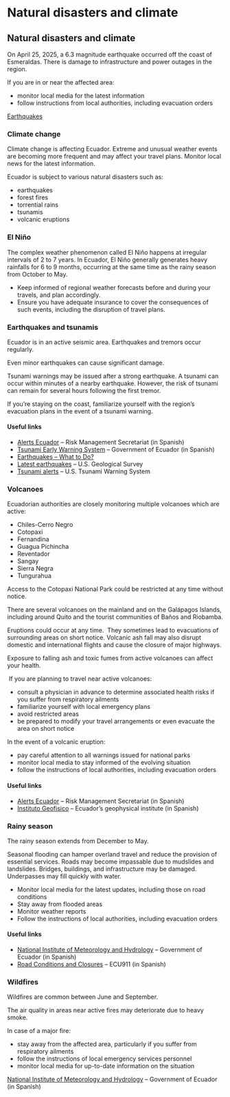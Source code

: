 # Natural disasters and climate

## Natural disasters and climate

On April 25, 2025, a 6.3 magnitude earthquake occurred off the coast of Esmeraldas. There is damage to infrastructure and power outages in the region.

If you are in or near the affected area:

* monitor local media for the latest information
* follow instructions from local authorities, including evacuation orders

[Earthquakes](#earthquakes)

### Climate change

Climate change is affecting Ecuador. Extreme and unusual weather events are becoming more frequent and may affect your travel plans. Monitor local news for the latest information.

Ecuador is subject to various natural disasters such as:

* earthquakes
* forest fires
* torrential rains
* tsunamis
* volcanic eruptions

### El Niño

The complex weather phenomenon called El Niño happens at irregular intervals of 2 to 7 years. In Ecuador, El Niño generally generates heavy rainfalls for 6 to 9 months, occurring at the same time as the rainy season from October to May.

* Keep informed of regional weather forecasts before and during your travels, and plan accordingly.
* Ensure you have adequate insurance to cover the consequences of such events, including the disruption of travel plans.

### Earthquakes and tsunamis

Ecuador is in an active seismic area. Earthquakes and tremors occur regularly.

Even minor earthquakes can cause significant damage.

Tsunami warnings may be issued after a strong earthquake. A tsunami can occur within minutes of a nearby earthquake. However, the risk of tsunami can remain for several hours following the first tremor.

If you’re staying on the coast, familiarize yourself with the region’s evacuation plans in the event of a tsunami warning.

#### Useful links

* [Alerts Ecuador](https://alertasecuador.gob.ec/) – Risk Management Secretariat (in Spanish)
* [Tsunami Early Warning System](https://www.gestionderiesgos.gob.ec/tsunami/) – Government of Ecuador (in Spanish)
* [Earthquakes – What to Do?](https://www.getprepared.gc.ca/cnt/rsrcs/pblctns/rthqks-wtd/index-en.aspx)
* [Latest earthquakes](https://earthquake.usgs.gov/earthquakes/map/) – U.S. Geological Survey
* [Tsunami alerts](https://www.tsunami.gov/) – U.S. Tsunami Warning System

### Volcanoes

Ecuadorian authorities are closely monitoring multiple volcanoes which are active:

* Chiles-Cerro Negro
* Cotopaxi
* Fernandina
* Guagua Pichincha
* Reventador
* Sangay
* Sierra Negra
* Tungurahua

Access to the Cotopaxi National Park could be restricted at any time without notice.

There are several volcanoes on the mainland and on the Galápagos Islands, including around Quito and the tourist communities of Baños and Riobamba.

Eruptions could occur at any time.  They sometimes lead to evacuations of surrounding areas on short notice. Volcanic ash fall may also disrupt domestic and international flights and cause the closure of major highways.

Exposure to falling ash and toxic fumes from active volcanoes can affect your health.

 If you are planning to travel near active volcanoes:

* consult a physician in advance to determine associated health risks if you suffer from respiratory ailments
* familiarize yourself with local emergency plans
* avoid restricted areas
* be prepared to modify your travel arrangements or even evacuate the area on short notice

In the event of a volcanic eruption:

* pay careful attention to all warnings issued for national parks
* monitor local media to stay informed of the evolving situation
* follow the instructions of local authorities, including evacuation orders

#### Useful links

* [Alerts Ecuador](https://alertasecuador.gob.ec/) – Risk Management Secretariat (in Spanish)
* [Instituto Geofisico](http://www.igepn.edu.ec/) – Ecuador’s geophysical institute (in Spanish)

### Rainy season

The rainy season extends from December to May.

Seasonal flooding can hamper overland travel and reduce the provision of essential services. Roads may become impassable due to mudslides and landslides. Bridges, buildings, and infrastructure may be damaged. Underpasses may fill quickly with water.

* Monitor local media for the latest updates, including those on road conditions
* Stay away from flooded areas
* Monitor weather reports
* Follow the instructions of local authorities, including evacuation orders

#### Useful links

* [National Institute of Meteorology and Hydrology](https://www.inamhi.gob.ec/) – Government of Ecuador (in Spanish)
* [Road Conditions and Closures](https://www.ecu911.gob.ec/consulta-de-vias/) – ECU911 (in Spanish)

### Wildfires

Wildfires are common between June and September.

The air quality in areas near active fires may deteriorate due to heavy smoke.

In case of a major fire:

* stay away from the affected area, particularly if you suffer from respiratory ailments
* follow the instructions of local emergency services personnel
* monitor local media for up-to-date information on the situation

[National Institute of Meteorology and Hydrology](https://www.inamhi.gob.ec/) – Government of Ecuador (in Spanish)
